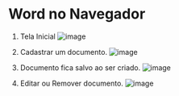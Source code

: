 # Word no Navegador
1. Tela Inicial
![image](https://github.com/PedroHSilva1999/Word-no-Navegador/assets/88673304/c44748a0-d776-48f9-a70c-2ac49c4b386f)

2. Cadastrar um documento.
![image](https://github.com/PedroHSilva1999/Word-no-Navegador/assets/88673304/5a52ec7d-ddbd-4a59-9ca8-2ed31102e9b1)

3. Documento fica salvo ao ser criado.
![image](https://github.com/PedroHSilva1999/Word-no-Navegador/assets/88673304/269aa4cd-3b44-4f9c-8bdc-28eb00a67a8b)

4. Editar ou Remover documento.
![image](https://github.com/PedroHSilva1999/Word-no-Navegador/assets/88673304/9646eb8a-7ef2-44b0-bdb3-f8db0aaab048)
